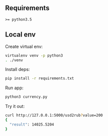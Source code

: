 ## Requirements
`>= python3.5`

## Local env
Create virtual env:
```bash
virtualenv venv -p python3
. ./venv
```

Install deps:
```bash
pip install -r requirements.txt
```

Run app:
```bash
python3 currency.py
```

Try it out:
```bash
curl http://127.0.0.1:5000/usd2rub?value=200
{
  "result": 14025.5204
}
```
